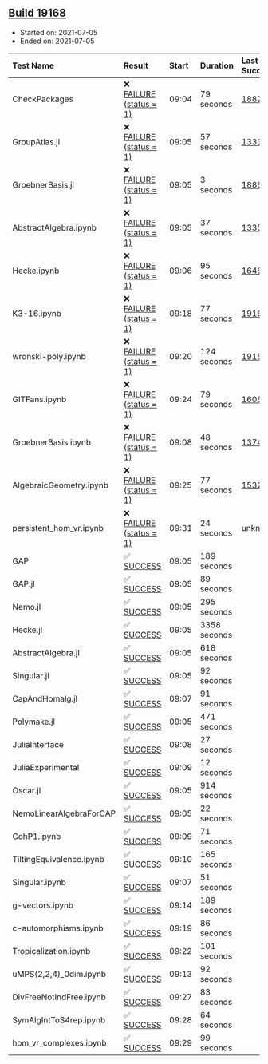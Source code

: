 ## [Build 19168](https://oscarci.mathematik.uni-kl.de/job/oscar/19168/)

* Started on: 2021-07-05
* Ended on: 2021-07-05

| Test Name    | Result | Start | Duration | Last Success | First Failure |
|:-------------|:-------|:------|:---------|:-------------|:--------------|
| CheckPackages | ❌ [FAILURE (status = 1)](https://oscarci.mathematik.uni-kl.de/job/oscar/19168/artifact/logs/build-19168/CheckPackages.log) | 09:04 | 79 seconds | [18822](https://oscarci.mathematik.uni-kl.de/job/oscar/18822/) | [18823](https://oscarci.mathematik.uni-kl.de/job/oscar/18823/) |
| GroupAtlas.jl | ❌ [FAILURE (status = 1)](https://oscarci.mathematik.uni-kl.de/job/oscar/19168/artifact/logs/build-19168/GroupAtlas.jl.log) | 09:05 | 57 seconds | [13311](https://oscarci.mathematik.uni-kl.de/job/oscar/13311/) | [13312](https://oscarci.mathematik.uni-kl.de/job/oscar/13312/) |
| GroebnerBasis.jl | ❌ [FAILURE (status = 1)](https://oscarci.mathematik.uni-kl.de/job/oscar/19168/artifact/logs/build-19168/GroebnerBasis.jl.log) | 09:05 | 3 seconds | [18864](https://oscarci.mathematik.uni-kl.de/job/oscar/18864/) | [18865](https://oscarci.mathematik.uni-kl.de/job/oscar/18865/) |
| AbstractAlgebra.ipynb | ❌ [FAILURE (status = 1)](https://oscarci.mathematik.uni-kl.de/job/oscar/19168/artifact/logs/build-19168/AbstractAlgebra.ipynb.log) | 09:05 | 37 seconds | [13355](https://oscarci.mathematik.uni-kl.de/job/oscar/13355/) | [13356](https://oscarci.mathematik.uni-kl.de/job/oscar/13356/) |
| Hecke.ipynb | ❌ [FAILURE (status = 1)](https://oscarci.mathematik.uni-kl.de/job/oscar/19168/artifact/logs/build-19168/Hecke.ipynb.log) | 09:06 | 95 seconds | [16463](https://oscarci.mathematik.uni-kl.de/job/oscar/16463/) | [16464](https://oscarci.mathematik.uni-kl.de/job/oscar/16464/) |
| K3-16.ipynb | ❌ [FAILURE (status = 1)](https://oscarci.mathematik.uni-kl.de/job/oscar/19168/artifact/logs/build-19168/K3-16.ipynb.log) | 09:18 | 77 seconds | [19167](https://oscarci.mathematik.uni-kl.de/job/oscar/19167/) | [19168](https://oscarci.mathematik.uni-kl.de/job/oscar/19168/) |
| wronski-poly.ipynb | ❌ [FAILURE (status = 1)](https://oscarci.mathematik.uni-kl.de/job/oscar/19168/artifact/logs/build-19168/wronski-poly.ipynb.log) | 09:20 | 124 seconds | [19164](https://oscarci.mathematik.uni-kl.de/job/oscar/19164/) | [19165](https://oscarci.mathematik.uni-kl.de/job/oscar/19165/) |
| GITFans.ipynb | ❌ [FAILURE (status = 1)](https://oscarci.mathematik.uni-kl.de/job/oscar/19168/artifact/logs/build-19168/GITFans.ipynb.log) | 09:24 | 79 seconds | [16068](https://oscarci.mathematik.uni-kl.de/job/oscar/16068/) | [16069](https://oscarci.mathematik.uni-kl.de/job/oscar/16069/) |
| GroebnerBasis.ipynb | ❌ [FAILURE (status = 1)](https://oscarci.mathematik.uni-kl.de/job/oscar/19168/artifact/logs/build-19168/GroebnerBasis.ipynb.log) | 09:08 | 48 seconds | [13748](https://oscarci.mathematik.uni-kl.de/job/oscar/13748/) | [13749](https://oscarci.mathematik.uni-kl.de/job/oscar/13749/) |
| AlgebraicGeometry.ipynb | ❌ [FAILURE (status = 1)](https://oscarci.mathematik.uni-kl.de/job/oscar/19168/artifact/logs/build-19168/AlgebraicGeometry.ipynb.log) | 09:25 | 77 seconds | [15322](https://oscarci.mathematik.uni-kl.de/job/oscar/15322/) | [15323](https://oscarci.mathematik.uni-kl.de/job/oscar/15323/) |
| persistent_hom_vr.ipynb | ❌ [FAILURE (status = 1)](https://oscarci.mathematik.uni-kl.de/job/oscar/19168/artifact/logs/build-19168/persistent_hom_vr.ipynb.log) | 09:31 | 24 seconds | unknown | unknown |
| GAP | ✅ [SUCCESS](https://oscarci.mathematik.uni-kl.de/job/oscar/19168/artifact/logs/build-19168/GAP.log) | 09:05 | 189 seconds |  |  |
| GAP.jl | ✅ [SUCCESS](https://oscarci.mathematik.uni-kl.de/job/oscar/19168/artifact/logs/build-19168/GAP.jl.log) | 09:05 | 89 seconds |  |  |
| Nemo.jl | ✅ [SUCCESS](https://oscarci.mathematik.uni-kl.de/job/oscar/19168/artifact/logs/build-19168/Nemo.jl.log) | 09:05 | 295 seconds |  |  |
| Hecke.jl | ✅ [SUCCESS](https://oscarci.mathematik.uni-kl.de/job/oscar/19168/artifact/logs/build-19168/Hecke.jl.log) | 09:05 | 3358 seconds |  |  |
| AbstractAlgebra.jl | ✅ [SUCCESS](https://oscarci.mathematik.uni-kl.de/job/oscar/19168/artifact/logs/build-19168/AbstractAlgebra.jl.log) | 09:05 | 618 seconds |  |  |
| Singular.jl | ✅ [SUCCESS](https://oscarci.mathematik.uni-kl.de/job/oscar/19168/artifact/logs/build-19168/Singular.jl.log) | 09:05 | 92 seconds |  |  |
| CapAndHomalg.jl | ✅ [SUCCESS](https://oscarci.mathematik.uni-kl.de/job/oscar/19168/artifact/logs/build-19168/CapAndHomalg.jl.log) | 09:07 | 91 seconds |  |  |
| Polymake.jl | ✅ [SUCCESS](https://oscarci.mathematik.uni-kl.de/job/oscar/19168/artifact/logs/build-19168/Polymake.jl.log) | 09:05 | 471 seconds |  |  |
| JuliaInterface | ✅ [SUCCESS](https://oscarci.mathematik.uni-kl.de/job/oscar/19168/artifact/logs/build-19168/JuliaInterface.log) | 09:08 | 27 seconds |  |  |
| JuliaExperimental | ✅ [SUCCESS](https://oscarci.mathematik.uni-kl.de/job/oscar/19168/artifact/logs/build-19168/JuliaExperimental.log) | 09:09 | 12 seconds |  |  |
| Oscar.jl | ✅ [SUCCESS](https://oscarci.mathematik.uni-kl.de/job/oscar/19168/artifact/logs/build-19168/Oscar.jl.log) | 09:05 | 914 seconds |  |  |
| NemoLinearAlgebraForCAP | ✅ [SUCCESS](https://oscarci.mathematik.uni-kl.de/job/oscar/19168/artifact/logs/build-19168/NemoLinearAlgebraForCAP.log) | 09:05 | 22 seconds |  |  |
| CohP1.ipynb | ✅ [SUCCESS](https://oscarci.mathematik.uni-kl.de/job/oscar/19168/artifact/logs/build-19168/CohP1.ipynb.log) | 09:09 | 71 seconds |  |  |
| TiltingEquivalence.ipynb | ✅ [SUCCESS](https://oscarci.mathematik.uni-kl.de/job/oscar/19168/artifact/logs/build-19168/TiltingEquivalence.ipynb.log) | 09:10 | 165 seconds |  |  |
| Singular.ipynb | ✅ [SUCCESS](https://oscarci.mathematik.uni-kl.de/job/oscar/19168/artifact/logs/build-19168/Singular.ipynb.log) | 09:07 | 51 seconds |  |  |
| g-vectors.ipynb | ✅ [SUCCESS](https://oscarci.mathematik.uni-kl.de/job/oscar/19168/artifact/logs/build-19168/g-vectors.ipynb.log) | 09:14 | 189 seconds |  |  |
| c-automorphisms.ipynb | ✅ [SUCCESS](https://oscarci.mathematik.uni-kl.de/job/oscar/19168/artifact/logs/build-19168/c-automorphisms.ipynb.log) | 09:19 | 86 seconds |  |  |
| Tropicalization.ipynb | ✅ [SUCCESS](https://oscarci.mathematik.uni-kl.de/job/oscar/19168/artifact/logs/build-19168/Tropicalization.ipynb.log) | 09:22 | 101 seconds |  |  |
| uMPS(2,2,4)_0dim.ipynb | ✅ [SUCCESS](https://oscarci.mathematik.uni-kl.de/job/oscar/19168/artifact/logs/build-19168/uMPS-2-2-4-_0dim.ipynb.log) | 09:13 | 92 seconds |  |  |
| DivFreeNotIndFree.ipynb | ✅ [SUCCESS](https://oscarci.mathematik.uni-kl.de/job/oscar/19168/artifact/logs/build-19168/DivFreeNotIndFree.ipynb.log) | 09:27 | 83 seconds |  |  |
| SymAlgIntToS4rep.ipynb | ✅ [SUCCESS](https://oscarci.mathematik.uni-kl.de/job/oscar/19168/artifact/logs/build-19168/SymAlgIntToS4rep.ipynb.log) | 09:28 | 64 seconds |  |  |
| hom_vr_complexes.ipynb | ✅ [SUCCESS](https://oscarci.mathematik.uni-kl.de/job/oscar/19168/artifact/logs/build-19168/hom_vr_complexes.ipynb.log) | 09:29 | 99 seconds |  |  |
